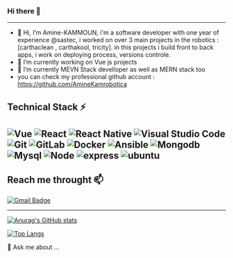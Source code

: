 ### Hi there 👋

---

- 👋 Hi, I’m Amine-KAMMOUN, i'm a software developer with one year of experience @sastec, i worked on over 3 main projects in the robotics :[carthaclean , carthakool, tricity]. in this projects i build front to back apps, i work on deploying process, versions controle.
- 🔭 I’m currently working on Vue js projects
- 🌱 I’m currently MEVN Stack develloper as well as MERN stack too
- you can check my professional github account : https://github.com/AmineKamrobotica
## Technical Stack ⚡
## ![Vue](https://img.shields.io/badge/vue-js-blue?style=for-the-badge&logo=vue&logoColor=%2361DAFB) ![React](https://img.shields.io/badge/react-%2320232a.svg?style=for-the-badge&logo=react&logoColor=%2361DAFB) ![React Native](https://img.shields.io/badge/react_native-%2320232a.svg?style=for-the-badge&logo=react&logoColor=%2361DAFB) ![Visual Studio Code](https://img.shields.io/badge/Visual%20Studio%20Code-0078d7.svg?style=for-the-badge&logo=visual-studio-code&logoColor=white) ![Git](https://img.shields.io/badge/git-%23F05033.svg?style=for-the-badge&logo=git&logoColor=white) ![GitLab](https://img.shields.io/badge/gitlab-%23181717.svg?style=for-the-badge&logo=gitlab&logoColor=white) ![Docker](https://img.shields.io/badge/docker-%2320232a.svg?style=for-the-badge&logo=docker&logoColor=blue) ![Ansible](https://img.shields.io/badge/ansible-%2320232a.svg?style=for-the-badge&logo=ansible&logoColor=white) ![Mongodb](https://img.shields.io/badge/mongodb-%2320232a.svg?style=for-the-badge&logo=mongodb&logoColor=green) ![Mysql](https://img.shields.io/badge/mysql-%2320232a.svg?style=for-the-badge&logo=mysql&logoColor=white) ![Node](https://img.shields.io/badge/node-js-%2320232a.svg?style=for-the-badge&logo=node-js&logoColor=white) ![express](https://img.shields.io/badge/express-js-%2320232a.svg?style=for-the-badge&logo=express&logoColor=%2361DAFB) ![ubuntu](https://img.shields.io/badge/linux-%2320232a.svg?style=for-the-badge&logo=linux&logoColor=%2361DAFB) 
## Reach me throught 📫

[![Gmail Badge](https://img.shields.io/badge/-aminekammoun55@gmail.com-c14438?style=for-the-badge&logo=Gmail&logoColor=white&link=mailto:aminekammoun55@gmail.com)](mailto:aminekammoun55@gmail.com)

---

[![Anurag's GitHub stats](https://github-readme-stats.vercel.app/api?username=aminkammoun)](https://github.com/anuraghazra/github-readme-stats)

[![Top Langs](https://github-readme-stats.vercel.app/api/top-langs/?username=aminkammoun&layout=compact)](https://github.com/anuraghazra/github-readme-stats)

💬 Ask me about ...
<!--
**Jm-Zion/Jm-Zion** is a ✨ _special_ ✨ repository because its `README.md` (this file) appears on your GitHub profile.

Here are some ideas to get you started:

- 🔭 I’m currently working on ...
- 🌱 I’m currently learning ...
- 👯 I’m looking to collaborate on ...
- 🤔 I’m looking for help with ...

- 📫 How to reach me: ...
- 😄 Pronouns: ...
- ⚡ Fun fact: ... main 
-->
